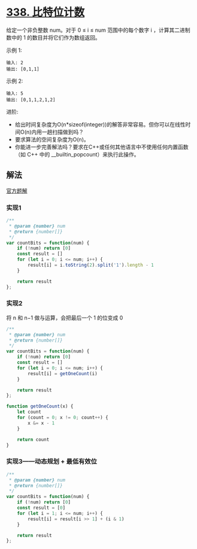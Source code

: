 # [338. 比特位计数](https://leetcode-cn.com/problems/counting-bits/)
给定一个非负整数 num。对于 0 ≤ i ≤ num 范围中的每个数字 i ，计算其二进制数中的 1 的数目并将它们作为数组返回。

示例 1:
```
输入: 2
输出: [0,1,1]
```
示例 2:
```
输入: 5
输出: [0,1,1,2,1,2]
```
进阶:

* 给出时间复杂度为O(n*sizeof(integer))的解答非常容易。但你可以在线性时间O(n)内用一趟扫描做到吗？
* 要求算法的空间复杂度为O(n)。
* 你能进一步完善解法吗？要求在C++或任何其他语言中不使用任何内置函数（如 C++ 中的 __builtin_popcount）来执行此操作。

## 解法
[官方题解](https://leetcode-cn.com/problems/counting-bits/solution/bi-te-wei-ji-shu-by-leetcode/)
### 实现1
```js
/**
 * @param {number} num
 * @return {number[]}
 */
var countBits = function(num) {
    if (!num) return [0]
    const result = []
    for (let i = 0; i <= num; i++) {
        result[i] = i.toString(2).split('1').length - 1
    }

    return result
};
```
### 实现2
将 n 和 n−1 做与运算，会把最后一个 1 的位变成 0
```js
/**
 * @param {number} num
 * @return {number[]}
 */
var countBits = function(num) {
    if (!num) return [0]
    const result = []
    for (let i = 0; i <= num; i++) {
        result[i] = getOneCount(i)
    }

    return result
};

function getOneCount(x) {
    let count
    for (count = 0; x != 0; count++) {
        x &= x - 1
    }

    return count
}
```
### 实现3——动态规划 + 最低有效位
```js
/**
 * @param {number} num
 * @return {number[]}
 */
var countBits = function(num) {
    if (!num) return [0]
    const result = [0]
    for (let i = 1; i <= num; i++) {
        result[i] = result[i >> 1] + (i & 1)
    }

    return result
};
```
